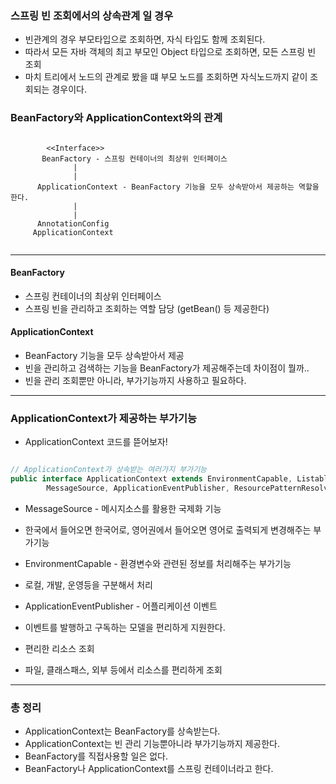 ### 스프링 빈 조회에서의 상속관계 일 경우
* 빈관계의 경우 부모타입으로 조회하면, 자식 타입도 함께 조회된다.
* 따라서 모든 자바 객체의 최고 부모인 Object 타입으로 조회하면, 모든 스프링 빈 조회
* 마치 트리에서 노드의 관계로 봤을 떄 부모 노드를 조회하면 자식노드까지 같이 조회되는 경우이다.

### BeanFactory와 ApplicationContext와의 관계

``` 

        <<Interface>>
       BeanFactory - 스프링 컨테이너의 최상위 인터페이스
              |
              |
      ApplicationContext - BeanFactory 기능을 모두 상속받아서 제공하는 역할을 한다.
              |
              |
      AnnotationConfig
     ApplicationContext
        

```

----

#### BeanFactory
* 스프링 컨테이너의 최상위 인터페이스
* 스프링 빈을 관리하고 조회하는 역할 담당 (getBean() 등 제공한다)

#### ApplicationContext
* BeanFactory 기능을 모두 상속받아서 제공
* 빈을 관리하고 검색하는 기능을 BeanFactory가 제공해주는데 차이점이 뭘까..
* 빈을 관리 조회뿐만 아니라, 부가기능까지 사용하고 필요하다.

----

### ApplicationContext가 제공하는 부가기능
* ApplicationContext 코드를 뜯어보자!

``` java

// ApplicationContext가 상속받는 여러가지 부가기능
public interface ApplicationContext extends EnvironmentCapable, ListableBeanFactory, HierarchicalBeanFactory,
		MessageSource, ApplicationEventPublisher, ResourcePatternResolver {

```

* MessageSource - 메시지소스를 활용한 국제화 기능
 * 한국에서 들어오면 한국어로, 영어권에서 들어오면 영어로 출력되게 변경해주는 부가기능

* EnvironmentCapable - 환경변수와 관련된 정보를 처리해주는 부가기능
 * 로컬, 개발, 운영등을 구분해서 처리	 

* ApplicationEventPublisher - 어플리케이션 이벤트
 * 이벤트를 발행하고 구독하는 모델을 편리하게 지원한다.

* 편리한 리소스 조회
 * 파일, 클래스패스, 외부 등에서 리소스를 편리하게 조회

----

### 총 정리
* ApplicationContext는 BeanFactory를 상속받는다.
* ApplicationContext는 빈 관리 기능뿐아니라 부가기능까지 제공한다.
* BeanFactory를 직접사용할 일은 없다.
* BeanFactory나 ApplicationContext를 스프링 컨테이너라고 한다.







